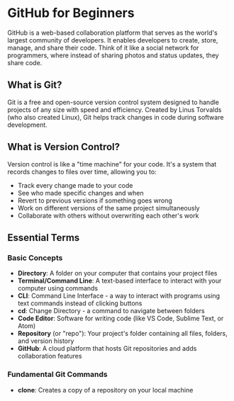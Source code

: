 # GitHub for Beginners

GitHub is a web-based collaboration platform that serves as the world's largest community of developers. It enables developers to create, store, manage, and share their code. Think of it like a social network for programmers, where instead of sharing photos and status updates, they share code.

## What is Git?

Git is a free and open-source version control system designed to handle projects of any size with speed and efficiency. Created by Linus Torvalds (who also created Linux), Git helps track changes in code during software development.

## What is Version Control?

Version control is like a "time machine" for your code. It's a system that records changes to files over time, allowing you to:
- Track every change made to your code
- See who made specific changes and when
- Revert to previous versions if something goes wrong
- Work on different versions of the same project simultaneously
- Collaborate with others without overwriting each other's work

## Essential Terms

### Basic Concepts
- **Directory**: A folder on your computer that contains your project files
- **Terminal/Command Line**: A text-based interface to interact with your computer using commands
- **CLI**: Command Line Interface - a way to interact with programs using text commands instead of clicking buttons
- **cd**: Change Directory - a command to navigate between folders
- **Code Editor**: Software for writing code (like VS Code, Sublime Text, or Atom)
- **Repository** (or "repo"): Your project's folder containing all files, folders, and version history
- **GitHub**: A cloud platform that hosts Git repositories and adds collaboration features

### Fundamental Git Commands
- **clone**: Creates a copy of a repository on your local machine
